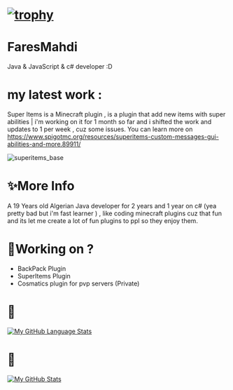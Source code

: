 # [![trophy](https://github-profile-trophy.vercel.app/?username=FaresMahdi120&theme=onedark)](https://github.com/ryo-ma/github-profile-trophy)
# FaresMahdi 
Java & JavaScript & c# developer :D
# my latest work :
 Super Items is a Minecraft plugin , is a plugin that add new items with super abilities | i'm working on it for 1 month so far and i shifted the work and updates to 1 per week , cuz some issues.
 You can learn more on https://www.spigotmc.org/resources/superitems-custom-messages-gui-abilities-and-more.89911/
 
  ![superitems_base](https://user-images.githubusercontent.com/80583353/114924904-beb2b880-9e2e-11eb-9cb9-34cbf996b897.png)
# **✨More Info**
  A 19 Years old Algerian Java developer for 2 years and 1 year on c# (yea pretty bad but i'm fast learner ) , like coding minecraft plugins cuz that fun and its let me create a lot of fun plugins to ppl so they enjoy them.
# **🤖Working on ?**
  - BackPack Plugin
  - SuperItems Plugin
  - Cosmatics plugin for pvp servers (Private)
 
# 🦠
[![My GitHub Language Stats](https://github-readme-stats.vercel.app/api/top-langs/?username=FaresMahdi120&langs_count=5&theme=tokyonight)]()
# 🦠
[![My GitHub Stats](https://github-readme-stats.vercel.app/api/?username=FaresMahdi120&count_private=true&theme=tokyonight&showicons=true)]()


